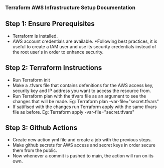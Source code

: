 ### Terraform AWS Infrastructure Setup Documentation

## Step 1: Ensure Prerequisites
- Terraform is installed.
- AWS account credentials are available. 
*Following best practices, it is useful to create a IAM user and use its security credentials instead of the root user's in order to enhance security.

## Step 2: Terraform Instructions
- Run Terraform init
- Make a .tfvars file that contains defenitions for the AWS access key, security key and IP address you want to access the resource from.
- Run Terraform plan with the tfvars file as an argument to see the changes that will be made. Eg: Terraform plan -var-file="secret.tfvars"
- If satifised with the changes run Terraform apply with the same tfvars file as before. Eg: Terraform apply -var-file="secret.tfvars"

## Step 3: Github Actions
- Create new action yml file and create a job with the previous steps.
- Make github secrets for AWS access and secret keys in order secure them from the public.
- Now whenever a commit is pushed to main, the action will run on its own. 
 
